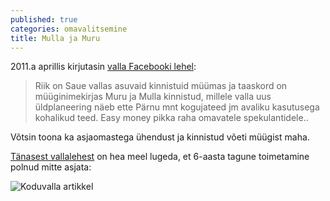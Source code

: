 ```yaml
---
published: true
categories: omavalitsemine
title: Mulla ja Muru
---
```

2011.a aprillis kirjutasin [valla Facebooki lehel](https://www.facebook.com/Sauevald/posts/111294785620335?match=c2F1ZSB2YWxkLG11bGxhLHZhbGQsbXVydSxzYXVl):

> Riik on Saue vallas asuvaid kinnistuid müümas ja taaskord on müüginimekirjas Muru ja Mulla kinnistud, millele valla uus üldplaneering näeb ette Pärnu mnt kogujateed jm avaliku kasutusega kohalikud teed. Easy money pikka raha omavatele spekulantidele..

Võtsin toona ka asjaomastega ühendust ja kinnistud võeti müügist maha. 

[Tänasest vallalehest](http://sauevald.ee/documents/108075/320703/koduvald_veebruar_2017.pdf/b6c8cd37-3646-4a3b-b6cb-5de498d80163) on hea meel lugeda, et 6-aasta tagune toimetamine polnud mitte asjata:

![Koduvalla artikkel](https://cloud.githubusercontent.com/assets/146800/22705264/8ca0cd8e-ed73-11e6-82bb-ab4cc2223973.png)
